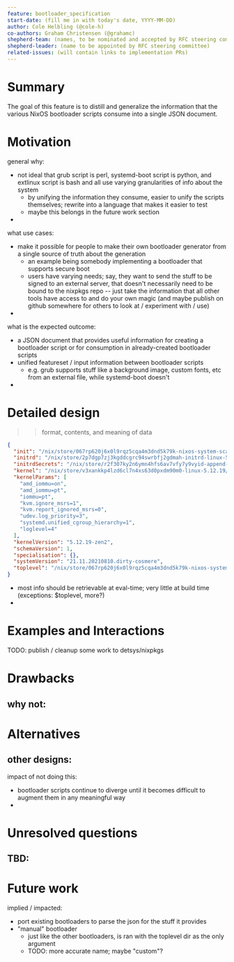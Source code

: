 ```yaml
---
feature: bootloader_specification
start-date: (fill me in with today's date, YYYY-MM-DD)
author: Cole Helbling (@cole-h)
co-authors: Graham Christensen (@grahamc)
shepherd-team: (names, to be nominated and accepted by RFC steering committee)
shepherd-leader: (name to be appointed by RFC steering committee)
related-issues: (will contain links to implementation PRs)
---
```


# Summary
[summary]: #summary

<!-- One paragraph explanation of the feature. -->

The goal of this feature is to distill and generalize the information that the various NixOS bootloader scripts consume into a single JSON document.

# Motivation
[motivation]: #motivation

<!--
Why are we doing this? What use cases does it support? What is the expected
outcome?
-->

general why:
- not ideal that grub script is perl, systemd-boot script is python, and extlinux script is bash and all use varying granularities of info about the system
  - by unifying the information they consume, easier to unify the scripts themselves; rewrite into a language that makes it easier to test
  - maybe this belongs in the future work section
-

what use cases:
- make it possible for people to make their own bootloader generator from a single source of truth about the generation
  - an example being somebody implementing a bootloader that supports secure boot
  - users have varying needs; say, they want to send the stuff to be signed to an external server, that doesn't necessarily need to be bound to the nixpkgs repo -- just take the information that all other tools have access to and do your own magic (and maybe publish on github somewhere for others to look at / experiment with / use)
-

what is the expected outcome:
- a JSON document that provides useful information for creating a bootloader script or for consumption in already-created bootloader scripts
- unified featureset / input information between bootloader scripts
  - e.g. grub supports stuff like a background image, custom fonts, etc from an external file, while systemd-boot doesn't
-


# Detailed design
[design]: #detailed-design

<!--
This is the core, normative part of the RFC. Explain the design in enough
detail for somebody familiar with the ecosystem to understand, and implement.
This should get into specifics and corner-cases. Yet, this section should also
be terse, avoiding redundancy even at the cost of clarity.
-->

>> format, contents, and meaning of data

```json
{
  "init": "/nix/store/067rp620j6x0l9rqz5cqa4m3dnd5k79k-nixos-system-scadrial-21.11.20210810.dirty-cosmere/init",
  "initrd": "/nix/store/2p7dgp7zj3kgddcgrc94swrbfj2gdmah-initrd-linux-5.12.19/initrd",
  "initrdSecrets": "/nix/store/r2f307ky2n6ymn4hfs6av7vfy7y9vyid-append-initrd-secrets/bin/append-initrd-secrets",
  "kernel": "/nix/store/v3xankkp4lzd6cl7n4xs63d0pxdm90m0-linux-5.12.19/bzImage",
  "kernelParams": [
    "amd_iommu=on",
    "amd_iommu=pt",
    "iommu=pt",
    "kvm.ignore_msrs=1",
    "kvm.report_ignored_msrs=0",
    "udev.log_priority=3",
    "systemd.unified_cgroup_hierarchy=1",
    "loglevel=4"
  ],
  "kernelVersion": "5.12.19-zen2",
  "schemaVersion": 1,
  "specialisation": {},
  "systemVersion": "21.11.20210810.dirty-cosmere",
  "toplevel": "/nix/store/067rp620j6x0l9rqz5cqa4m3dnd5k79k-nixos-system-scadrial-21.11.20210810.dirty-cosmere"
}
```

- most info should be retrievable at eval-time; very little at build time (exceptions: $toplevel, more?)
-


# Examples and Interactions
[examples-and-interactions]: #examples-and-interactions

<!--
This section illustrates the detailed design. This section should clarify all
confusion the reader has from the previous sections. It is especially important
to counterbalance the desired terseness of the detailed design; if you feel
your detailed design is rudely short, consider making this section longer
instead.
-->

TODO: publish / cleanup some work to detsys/nixpkgs

# Drawbacks
[drawbacks]: #drawbacks

<!-- Why should we *not* do this? -->

why not:
-


# Alternatives
[alternatives]: #alternatives

<!--
What other designs have been considered? What is the impact of not doing this?
-->

other designs:
-

impact of not doing this:
- bootloader scripts continue to diverge  until it becomes difficult to augment them in any meaningful way
-


# Unresolved questions
[unresolved]: #unresolved-questions

<!-- What parts of the design are still TBD or unknowns? -->

TBD:
-


# Future work
[future]: #future-work

<!--
What future work, if any, would be implied or impacted by this feature
without being directly part of the work?
-->

implied / impacted:
- port existing bootloaders to parse the json for the stuff it provides
- "manual" bootloader
  - just like the other bootloaders, is ran with the toplevel dir as the only argument
  - TODO: more accurate name; maybe "custom"?
